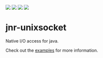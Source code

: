 [![][Build Status img]][Build Status]
[![][license img]][license]
[![][Maven Central img]][Maven Central]
[![][Javadocs img]][Javadocs]

jnr-unixsocket
==============

Native I/O access for java.

Check out the [examples](https://github.com/jnr/jnr-unixsocket/tree/master/src/test/java/jnr/unixsocket/example) for more information.

[Build Status]:https://travis-ci.org/jnr/jnr-unixsocket
[Build Status img]:https://travis-ci.org/jnr/jnr-unixsocket.svg?branch=master

[license]:LICENSE
[license img]:https://img.shields.io/badge/license-Apache%202-blue.svg

[Maven Central]:https://maven-badges.herokuapp.com/maven-central/com.github.jnr/jnr-unixsocket
[Maven Central img]:https://maven-badges.herokuapp.com/maven-central/com.github.jnr/jnr-unixsocket/badge.svg

[Javadocs]:http://javadoc.io/doc/com.github.jnr/jnr-unixsocket
[Javadocs img]:http://javadoc.io/badge/com.github.jnr/jnr-unixsocket.svg
